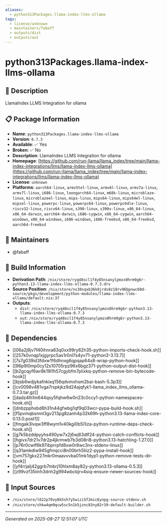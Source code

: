 ```yaml
---
aliases:
  - python313Packages.llama-index-llms-ollama
tags:
  - license/unknown
  - maintainers/fabaff
  - outputs/dist
  - outputs/out
---
```


# python313Packages.llama-index-llms-ollama

## 📝 Description

LlamaIndex LLMS Integration for ollama

## 📋 Package Information

- **Name**: `python313Packages.llama-index-llms-ollama`
- **Version**: `0.7.3`
- **Available**: ✅ Yes
- **Broken**: ✅ No
- **Description**: LlamaIndex LLMS Integration for ollama
- **Homepage**: [https://github.com/run-llama/llama_index/tree/main/llama-index-integrations/llms/llama-index-llms-ollama](https://github.com/run-llama/llama_index/tree/main/llama-index-integrations/llms/llama-index-llms-ollama)
- **License**: `unknown`
- **Platforms**: `aarch64-linux`, `armv5tel-linux`, `armv6l-linux`, `armv7a-linux`, `armv7l-linux`, `i686-linux`, `loongarch64-linux`, `m68k-linux`, `microblaze-linux`, `microblazeel-linux`, `mips-linux`, `mips64-linux`, `mips64el-linux`, `mipsel-linux`, `powerpc-linux`, `powerpc64-linux`, `powerpc64le-linux`, `riscv32-linux`, `riscv64-linux`, `s390-linux`, `s390x-linux`, `x86_64-linux`, `x86_64-darwin`, `aarch64-darwin`, `i686-cygwin`, `x86_64-cygwin`, `aarch64-windows`, `x86_64-windows`, `i686-windows`, `i686-freebsd`, `x86_64-freebsd`, `aarch64-freebsd`
## 👥 Maintainers

- @fabaff


## 🔧 Build Information

- **Derivation Path**: `/nix/store/ryq48scl1f4y85nsanylpmzx0hrm9g6r-python3.13-llama-index-llms-ollama-0.7.3.drv`
- **Source Position**: `/nix/store/ns30sqxb36k8jrds8z18rv96bpnwc60d-source/pkgs/development/python-modules/llama-index-llms-ollama/default.nix:37`
- **Outputs**:
  - `dist`:  `/nix/store/ryq48scl1f4y85nsanylpmzx0hrm9g6r-python3.13-llama-index-llms-ollama-0.7.3`
  - `out`:  `/nix/store/ryq48scl1f4y85nsanylpmzx0hrm9g6r-python3.13-llama-index-llms-ollama-0.7.3`

## 🔗 Dependencies

- [[06a2j9jv7f40ihnra63q0xx99ry62h35-python-imports-check-hook.sh]]
- [[257k0vnqp1xjgyrpc5as1r0nl7s4yv71-python3-3.13.7]]
- [[7s7g039id3fdxw1f6dhnxg6qpqap64x8-wrap-python-hook]]
- [[96p9l0mp0cy12s10705rpz96x6bgz371-python-output-dist-hook]]
- [[b2gcqyf6wr8k19l1h57cgybfm7plixkq-python-remove-bin-bytecode-hook]]
- [[bjsb6wdjykafnkixq156qdvmxhsm2bai-bash-5.3p3]]
- [[cv0098v481vga7rspkjkz9d24ajqfyk1-llama_index_llms_ollama-0.7.3.tar.gz]]
- [[dadz4lh1m644qsy5fqhw6w0n23c0ccy1-python-namespaces-hook.sh]]
- [[dnbzpphxbd6h31n44gfwbg1qf9q03wcr-pypa-build-hook.sh]]
- [[f5pvmqbsmnl3gv213pg8zanh4p32k69h-python3.13-llama-index-core-0.13.0.post1]]
- [[fmgak3lvqw3ff8wym1v40kgi0b5i1iza-python-runtime-deps-check-hook.sh]]
- [[g7k5bzddpyyhs490yw7x2j6wj63dlf24-python-catch-conflicts-hook]]
- [[hgivx7dr21v7dr2p4jkrmwb7b3d08ri8-python3.13-hatchling-1.27.0]]
- [[p76r0cwlf6k97ibprrpfd8xw0r8wc3nx-stdenv-linux]]
- [[q31amkdlw945gfmqcci8n00brh5liiz2-pypa-install-hook]]
- [[vm757gkx227mkr0maavvvba01mk1dyp1-python-remove-tests-dir-hook]]
- [[yf4rrjalj42ggrb7mbrj10hlxm8ay82y-python3.13-ollama-0.5.3]]
- [[z99vzf35iinh3dnh2g994wbcbjrv4siq-ensure-newer-sources-hook]]

## 📁 Input Sources

- `/nix/store/l622p70vy8k5sh7y5wizi5f2mic6ynpg-source-stdenv.sh`
- `/nix/store/shkw4qm9qcw5sc5n1k5jznc83ny02r39-default-builder.sh`

---
*Generated on 2025-09-27 12:51:07 UTC*
